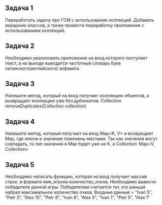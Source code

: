 ## Задача 1
Переработать задачу про ГСМ с использование коллекций. Добавить иерархию классов, а также провести переработку приложения с использованием коллекций.

## Задача 2
Необходимо реализовать приложение на вход которого поступает текст, а на выходе выводится частотный словарь букв латинского(английского) алфавита.

## Задача 3
Напишите метод, который на вход получает коллекцию объектов, а возвращает коллекцию уже без дубликатов.
<T> Collection<T> removeDuplicates(Collection<T> collection)

## Задача 4
Напишите метод, который получает на вход Map<K, V> и возвращает Map, где ключи и значения поменяны местами. 
Так как значения могут совпадать, то тип значения в Map будет уже не K, а Collection<K>: Map<V, Collection<K>>

## Задача 5
Необходимо написать функцию, которая на вход получает массив строк, в формате имя_игрока количество_очков.
Необходимо вывести победителя данной игры. Победителем считается тот, кто раньше набрал максимальное количество очков.
Входные данные = "Ivan 5", "Petr 3", "Alex 10", "Petr 8", "Ivan 6", "Alex 5", "Ivan 1", "Petr 5", "Alex 1"
